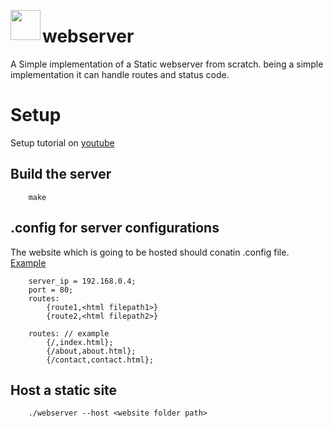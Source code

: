 
<a href="url"><img src="https://user-images.githubusercontent.com/68425016/198209507-39c6cd5c-ad15-4d9d-8ac4-2a75cfc66e20.png" align="left" height="48" width="48" ></a>

# webserver

A Simple implementation of a Static webserver from scratch. being a simple implementation it can handle routes and status code. 

# Setup
Setup tutorial on [youtube](https://youtu.be/MQG5TrDgdX8)

## Build the server
```
    make
```

## .config for server configurations
The website which is going to be hosted should conatin .config file. [Example](https://github.com/AtmegaBuzz/webserver/tree/master/website) 

```
    server_ip = 192.168.0.4;
    port = 80;
    routes:
        {route1,<html filepath1>}
        {route2,<html filepath2>}
     
    routes: // example 
        {/,index.html};
        {/about,about.html};
        {/contact,contact.html};
```

## Host a static site
```
    ./webserver --host <website folder path>
```
